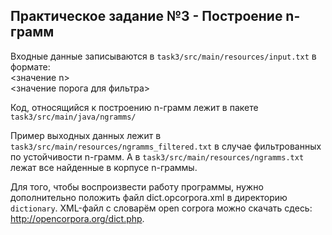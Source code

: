 ## Практическое задание №3 - Построение n-грамм

Входные данные записываются в `task3/src/main/resources/input.txt` в формате:<br>
<значение n><br>
<значение порога для фильтра>

Код, относящийся к построению n-грамм лежит в пакете `task3/src/main/java/ngramms/`

Пример выходных данных лежит в `task3/src/main/resources/ngramms_filtered.txt` в случае фильтрованных по устойчивости n-грамм. А в `task3/src/main/resources/ngramms.txt` лежат все найденные в корпусе n-граммы.

Для того, чтобы воспроизвести работу программы, нужно дополнительно положить файл dict.opcorpora.xml в директорию `dictionary`. XML-файл с словарём open corpora можно скачать сдесь: http://opencorpora.org/dict.php.